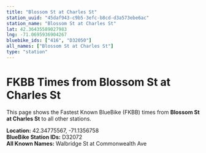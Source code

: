 ```yaml
---
title: "Blossom St at Charles St"
station_uuid: "45daf943-c9b5-3efc-b8cd-d3a573ebe6ac"
station_name: "Blossom St at Charles St"
lat: 42.36435589027983
lng: -71.0695936904267
bluebike_ids: ["416", "D32050"]
all_names: ["Blossom St at Charles St"]
type: "station"
---
```


# FKBB Times from Blossom St at Charles St

This page shows the Fastest Known BlueBike (FKBB) times from **Blossom St at Charles St** to all other stations.

**Location:** 42.34775567, -71.1356758  
**BlueBike Station IDs:** D32072  
**All Known Names:** Walbridge St at Commonwealth Ave

